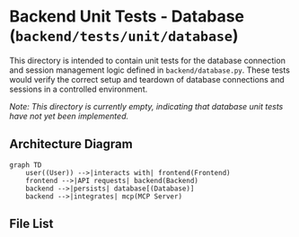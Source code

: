 # Backend Unit Tests - Database (`backend/tests/unit/database`)

This directory is intended to contain unit tests for the database connection and session management logic defined in `backend/database.py`. These tests would verify the correct setup and teardown of database connections and sessions in a controlled environment.

*Note: This directory is currently empty, indicating that database unit tests have not yet been implemented.*

## Architecture Diagram
```mermaid
graph TD
    user((User)) -->|interacts with| frontend(Frontend)
    frontend -->|API requests| backend(Backend)
    backend -->|persists| database[(Database)]
    backend -->|integrates| mcp(MCP Server)
```

<!-- File List Start -->
## File List


<!-- File List End -->



